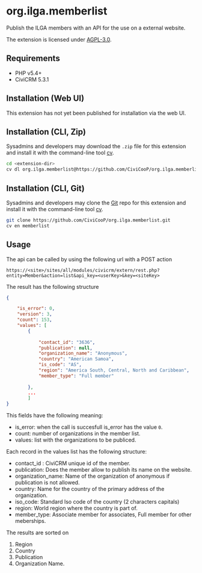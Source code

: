 # org.ilga.memberlist


Publish the ILGA members with an API for the use on a external website.

The extension is licensed under [AGPL-3.0](LICENSE.txt).

## Requirements

* PHP v5.4+
* CiviCRM 5.3.1

## Installation (Web UI)

This extension has not yet been published for installation via the web UI.

## Installation (CLI, Zip)

Sysadmins and developers may download the `.zip` file for this extension and
install it with the command-line tool [cv](https://github.com/civicrm/cv).

```bash
cd <extension-dir>
cv dl org.ilga.memberlist@https://github.com/CiviCooP/org.ilga.memberlist/archive/master.zip
```

## Installation (CLI, Git)

Sysadmins and developers may clone the [Git](https://en.wikipedia.org/wiki/Git) repo for this extension and
install it with the command-line tool [cv](https://github.com/civicrm/cv).

```bash
git clone https://github.com/CiviCooP/org.ilga.memberlist.git
cv en memberlist
```

## Usage

The api can be called by using the following url with a POST action

`https://<site>/sites/all/modules/civicrm/extern/rest.php?entity=Member&action=list&api_key=<userKey>&key=<siteKey>`

The result has the following structure

```json
{

    "is_error": 0,
    "version": 3,
    "count": 153,
    "values": [
        {
                    
            "contact_id": "3636",
            "publication": null,
            "organization_name": "Anonymous",
            "country": "American Samoa",
            "is_code": "AS",
            "region": "America South, Central, North and Caribbean",
            "member_type": "Full member"
                            
        },
        ...
        ]
}
```

This fields have the following meaning:

- is_error: when the call is succesfull is_error has the value `0`.
- count: number of organizations in the member list.
- values: list with the organizations to be publiced.

Each record in the values list has the following structure:

- contact_id : CiviCRM unique id of the member.
- publication: Does the member allow to publish its name on the website.
- organization_name: Name of the organization of anonymous if publication is not allowed.
- country: Name for the country of the primary address of the organization.
- iso_code: Standard Iso code of the country (2 characters capitals) 
- region: World region where the country is part of.
- member_type: Associate member for associates, Full member for other meberships.

The results are sorted on

1. Region
2. Country
3. Publication
4. Organization Name.




